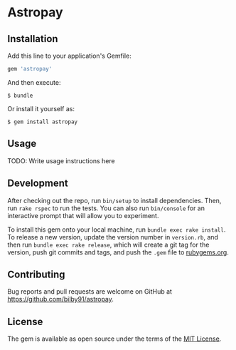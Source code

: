 # Astropay

## Installation

Add this line to your application's Gemfile:

```ruby
gem 'astropay'
```

And then execute:

    $ bundle

Or install it yourself as:

    $ gem install astropay

## Usage

TODO: Write usage instructions here

## Development

After checking out the repo, run `bin/setup` to install dependencies. Then, run `rake rspec` to run the tests. You can also run `bin/console` for an interactive prompt that will allow you to experiment.

To install this gem onto your local machine, run `bundle exec rake install`. To release a new version, update the version number in `version.rb`, and then run `bundle exec rake release`, which will create a git tag for the version, push git commits and tags, and push the `.gem` file to [rubygems.org](https://rubygems.org).

## Contributing

Bug reports and pull requests are welcome on GitHub at https://github.com/bilby91/astropay.


## License

The gem is available as open source under the terms of the [MIT License](http://opensource.org/licenses/MIT).


